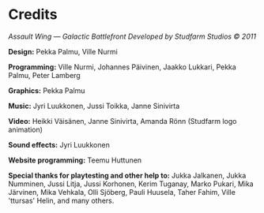 # Credits

*Assault Wing — Galactic Battlefront*
*Developed by Studfarm Studios © 2011*

**Design:** Pekka Palmu, Ville Nurmi

**Programming:** Ville Nurmi, Johannes Päivinen, Jaakko Lukkari, Pekka Palmu, Peter Lamberg

**Graphics:** Pekka Palmu

**Music:** Jyri Luukkonen, Jussi Toikka, Janne Sinivirta

**Video:** Heikki Väisänen, Janne Sinivirta, Amanda Rönn (Studfarm logo animation)

**Sound effects:** Jyri Luukkonen

**Website programming:** Teemu Huttunen

**Special thanks for playtesting and other help to:** Jukka Jalkanen, Jukka
Numminen, Jussi Litja, Jussi Korhonen, Kerim Tuganay, Marko Pukari, Mika
Järvinen, Mika Vehkala, Olli Sjöberg, Pauli Huusela, Taher Fahim, Ville
'ttursas' Helin, and many others.
